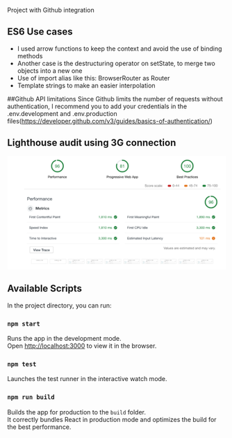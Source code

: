 Project with Github integration


## ES6 Use cases

- I used arrow functions to keep the context and avoid the use of binding methods
- Another case is the destructuring operator on setState, to merge two objects into a new one
- Use of import alias like this: BrowserRouter as Router
- Template strings to make an easier interpolation

##Github API limitations
Since Github limits the number of requests without authentication, I recommend you to add your credentials in the .env.development and .env.production files(https://developer.github.com/v3/guides/basics-of-authentication/)

## Lighthouse audit using 3G connection
![Lighthouse](Lighthouse.png?raw=true "Lighthouse")

## Available Scripts

In the project directory, you can run:

### `npm start`

Runs the app in the development mode.<br>
Open [http://localhost:3000](http://localhost:3000) to view it in the browser.

### `npm test`

Launches the test runner in the interactive watch mode.<br>

### `npm run build`

Builds the app for production to the `build` folder.<br>
It correctly bundles React in production mode and optimizes the build for the best performance.

